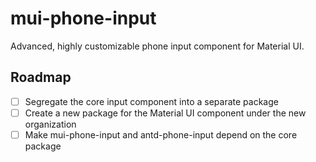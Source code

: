 # mui-phone-input

Advanced, highly customizable phone input component for Material UI.

## Roadmap

- [ ] Segregate the core input component into a separate package
- [ ] Create a new package for the Material UI component under the new organization
- [ ] Make mui-phone-input and antd-phone-input depend on the core package
